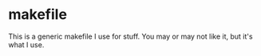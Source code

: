 # makefile
This is a generic makefile I use for stuff. You may or may not like it, but it's what I use.
